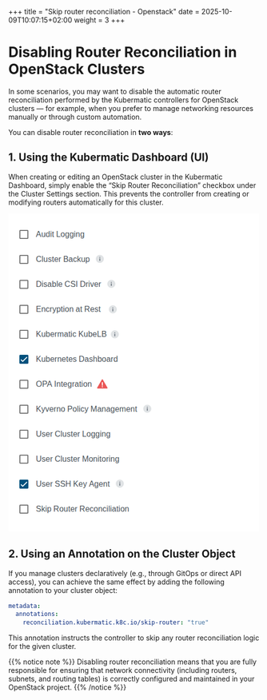 +++
title = "Skip router reconciliation - Openstack"
date = 2025-10-09T10:07:15+02:00
weight = 3
+++

# Disabling Router Reconciliation in OpenStack Clusters
In some scenarios, you may want to disable the automatic router reconciliation performed by the Kubermatic controllers for OpenStack clusters — for example, when you prefer to manage networking resources manually or through custom automation.

You can disable router reconciliation in **two ways**:

## 1. Using the Kubermatic Dashboard (UI)

When creating or editing an OpenStack cluster in the Kubermatic Dashboard, simply enable the “Skip Router Reconciliation” checkbox under the Cluster Settings section.
This prevents the controller from creating or modifying routers automatically for this cluster.

![Skip Router Reconciliation Openstack](./images/skip-router-os.png?classes=shadow,border, "Skip Router Reconciliation Openstack")


## 2. Using an Annotation on the Cluster Object

If you manage clusters declaratively (e.g., through GitOps or direct API access), you can achieve the same effect by adding the following annotation to your cluster object:
```yaml
metadata:
  annotations:
    reconciliation.kubermatic.k8c.io/skip-router: "true"
```
This annotation instructs the controller to skip any router reconciliation logic for the given cluster.

{{% notice note %}}
Disabling router reconciliation means that you are fully responsible for ensuring that network connectivity (including routers, subnets, and routing tables) is correctly configured and maintained in your OpenStack project.
{{% /notice %}}
